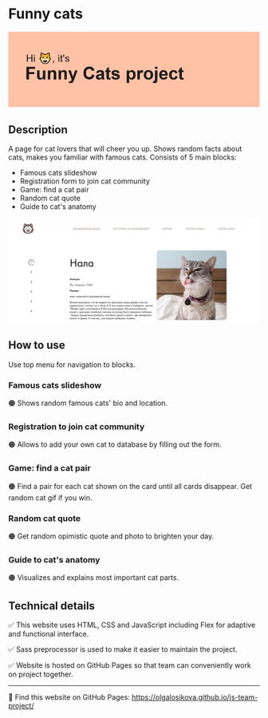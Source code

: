 # Funny cats

![Funny Cats greeting picture](assets/images/readmegreeting.png)

## Description

A page for cat lovers that will cheer you up. Shows random facts about cats, makes you familiar with famous cats. Consists of 5 main blocks:

- Famous cats slideshow
- Registration form to join cat community
- Game: find a cat pair
- Random cat quote
- Guide to cat's anatomy

![Funny Cats website screenshot](assets/images/readmescreenshot.png)

## How to use

Use top menu for navigation to blocks.

### Famous cats slideshow

🟠 Shows random famous cats' bio and location.

### Registration to join cat community

🟠 Allows to add your own cat to database by filling out the form.

### Game: find a cat pair

🟠 Find a pair for each cat shown on the card until all cards disappear. Get random cat gif if you win.

### Random cat quote

🟠 Get random opimistic quote and photo to brighten your day.

### Guide to cat's anatomy

🟠 Visualizes and explains most important cat parts.

## Technical details

✅ This website uses HTML, CSS and JavaScript including Flex for adaptive and functional interface.

✅ Sass preprocessor is used to make it easier to maintain the project.

✅ Website is hosted on GitHub Pages so that team can conveniently work on project together.

---

🔗 Find this website on GitHub Pages:
https://olgalosikova.github.io/js-team-project/
